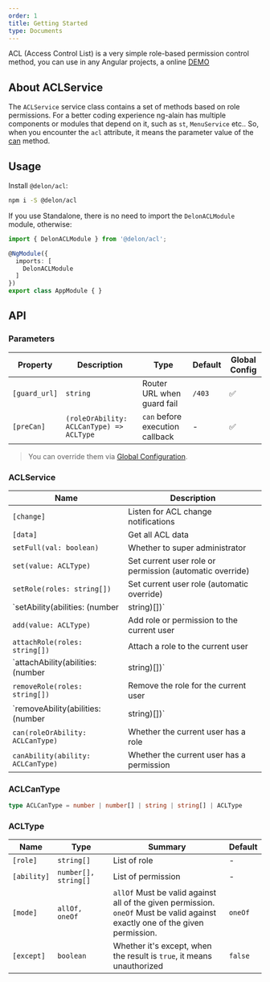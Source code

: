 ```yaml
---
order: 1
title: Getting Started
type: Documents
---
```


ACL (Access Control List) is a very simple role-based permission control method, you can use in any Angular projects, a online [DEMO](//ng-alain.github.io/ng-alain/#/logics/acl)

## About ACLService

The `ACLService` service class contains a set of methods based on role permissions. For a better coding experience ng-alain has multiple components or modules that depend on it, such as `st`, `MenuService` etc.. So, when you encounter the `acl` attribute, it means the parameter value of the [can](#ACLCanType) method.

## Usage

Install `@delon/acl`:

```bash
npm i -S @delon/acl
```

If you use Standalone, there is no need to import the `DelonACLModule` module, otherwise:

```typescript
import { DelonACLModule } from '@delon/acl';

@NgModule({
  imports: [
    DelonACLModule
  ]
})
export class AppModule { }
```

## API

### Parameters

| Property | Description | Type | Default | Global Config |
|----------|-------------|------|---------|---------------|
| `[guard_url]` | `string` | Router URL when guard fail | `/403` | ✅ |
| `[preCan]` | `(roleOrAbility: ACLCanType) => ACLType` | `can` before execution callback | - | ✅ |

> You can override them via [Global Configuration](/docs/global-config).

### ACLService

| Name | Description |
|------|-------------|
| `[change]` | Listen for ACL change notifications |
| `[data]` | Get all ACL data |
| `setFull(val: boolean)` | Whether to super administrator |
| `set(value: ACLType)` | Set current user role or permission (automatic override) |
| `setRole(roles: string[])` | Set current user role (automatic override) |
| `setAbility(abilities: (number | string)[])` | Set current user permission (automatic override) |
| `add(value: ACLType)` | Add role or permission to the current user |
| `attachRole(roles: string[])` | Attach a role to the current user |
| `attachAbility(abilities: (number | string)[])` | Attach a permission to the current user |
| `removeRole(roles: string[])` | Remove the role for the current user |
| `removeAbility(abilities: (number | string)[])` | Remove the permission for the current user |
| `can(roleOrAbility: ACLCanType)` | Whether the current user has a role |
| `canAbility(ability: ACLCanType)` | Whether the current user has a permission |

### ACLCanType

```ts
type ACLCanType = number | number[] | string | string[] | ACLType
```

### ACLType

| Name | Type | Summary | Default |
|------|------|---------|---------|
| `[role]` | `string[]` | List of role | - |
| `[ability]` | `number[], string[]` | List of permission | - |
| `[mode]` | `allOf, oneOf` | `allOf` Must be valid against all of the given permission.<br>`oneOf` Must be valid against exactly one of the given permission. | `oneOf` |
| `[except]` | `boolean` | Whether it's except, when the result is `true`, it means unauthorized | `false` |

